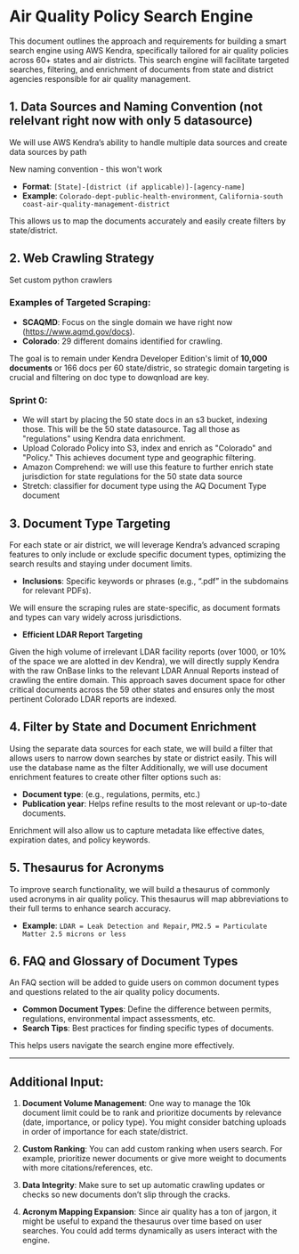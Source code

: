 # Air Quality Policy Search Engine

This document outlines the approach and requirements for building a smart search engine using AWS Kendra, specifically tailored for air quality policies across 60+ states and air districts. This search engine will facilitate targeted searches, filtering, and enrichment of documents from state and district agencies responsible for air quality management.

## 1. Data Sources and Naming Convention (not relelvant right now with only 5 datasource)

We will use AWS Kendra’s ability to handle multiple data sources and create data sources by path

New naming convention - this won't work
- **Format**: `[State]-[district (if applicable)]-[agency-name]`
- **Example**: `Colorado-dept-public-health-environment`, `California-south coast-air-quality-management-district`

This allows us to map the documents accurately and easily create filters by state/district.

## 2. Web Crawling Strategy

Set custom python crawlers

### Examples of Targeted Scraping:
- **SCAQMD**: Focus on the single domain we have right now (https://www.aqmd.gov/docs).
- **Colorado**: 29 different domains identified for crawling.

The goal is to remain under Kendra Developer Edition's limit of **10,000 documents** or 166 docs per 60 state/distric, so strategic domain targeting is crucial and filtering on doc type to dowqnload are key.

### Sprint 0:
- We will start by placing the 50 state docs in an s3 bucket, indexing those. This will be the 50 state datasource. Tag all those as "regulations" using Kendra data enrichment.
- Upload Colorado Policy into S3, index and enrich as "Colorado" and "Policy." This achieves document type and geographic filtering.
- Amazon Comprehend: we will use this feature to further enrich state jurisdiction for state regulations for the 50 state data source
- Stretch: classifier for document type using the AQ Document Type document

## 3. Document Type Targeting

For each state or air district, we will leverage Kendra’s advanced scraping features to only include or exclude specific document types, optimizing the search results and staying under document limits.

- **Inclusions**: Specific keywords or phrases (e.g., “.pdf” in the subdomains for relevant PDFs).

We will ensure the scraping rules are state-specific, as document formats and types can vary widely across jurisdictions.

- **Efficient LDAR Report Targeting**

Given the high volume of irrelevant LDAR facility reports (over 1000, or 10% of the space we are alotted in dev Kendra), we will directly supply Kendra with the raw OnBase links to the relevant LDAR Annual Reports instead of crawling the entire domain. This approach saves document space for other critical documents across the 59 other states and ensures only the most pertinent Colorado LDAR reports are indexed. 


## 4. Filter by State and Document Enrichment

Using the separate data sources for each state, we will build a filter that allows users to narrow down searches by state or district easily. This will use the database name as the filter Additionally, we will use document enrichment features to create other filter options such as:

- **Document type**: (e.g., regulations, permits, etc.)
- **Publication year**: Helps refine results to the most relevant or up-to-date documents.
  
Enrichment will also allow us to capture metadata like effective dates, expiration dates, and policy keywords.

## 5. Thesaurus for Acronyms

To improve search functionality, we will build a thesaurus of commonly used acronyms in air quality policy. This thesaurus will map abbreviations to their full terms to enhance search accuracy.

- **Example**: `LDAR = Leak Detection and Repair`, `PM2.5 = Particulate Matter 2.5 microns or less`

## 6. FAQ and Glossary of Document Types

An FAQ section will be added to guide users on common document types and questions related to the air quality policy documents.

- **Common Document Types**: Define the difference between permits, regulations, environmental impact assessments, etc.
- **Search Tips**: Best practices for finding specific types of documents.
  
This helps users navigate the search engine more effectively.

---

## Additional Input:

1. **Document Volume Management**: One way to manage the 10k document limit could be to rank and prioritize documents by relevance (date, importance, or policy type). You might consider batching uploads in order of importance for each state/district.
   
2. **Custom Ranking**: You can add custom ranking when users search. For example, prioritize newer documents or give more weight to documents with more citations/references, etc.

3. **Data Integrity**: Make sure to set up automatic crawling updates or checks so new documents don’t slip through the cracks.

4. **Acronym Mapping Expansion**: Since air quality has a ton of jargon, it might be useful to expand the thesaurus over time based on user searches. You could add terms dynamically as users interact with the engine.

